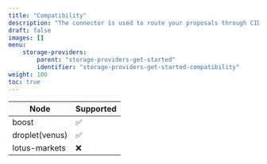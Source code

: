 ```yaml
---
title: "Compatibility"
description: "The connector is used to route your proposals through CIDgravity in order to apply your acceptance rules."
draft: false
images: []
menu:
    storage-providers:
        parent: "storage-providers-get-started"
        identifier: "storage-providers-get-started-compatibility"
weight: 100
toc: true
---
```


|Node           |Supported|
|---------------|---------|
|boost          | ✅      |
|droplet(venus) | ✅      |
|lotus-markets  | ❌      |
